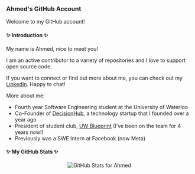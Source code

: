 ### Ahmed's GitHub Account

Welcome to my GitHub account!

#### ✨ Introduction ✨

My name is Ahmed, nice to meet you!

I am an active contributor to a variety of repositories and I love to support open source code.

If you want to connect or find out more about me, you can check out my [LinkedIn](https://www.linkedin.com/in/ahmedhamodi/). Happy to chat!

More about me:
- Fourth year Software Engineering student at the University of Waterloo
- Co-Founder of [DecisionHub](https://decisionhub.org/), a technology startup that I founded over a year ago
- President of student club, [UW Blueprint](https://uwblueprint.org/) (I've been on the team for 4 years now!)
- Previously was a SWE Intern at Facebook (now Meta)

#### ✨ My GitHub Stats ✨

<p align="center">
  <img src="https://github-readme-stats.vercel.app/api?username=ahmedhamodi&show_icons=true&theme=merko&count_private=true" alt="GitHub Stats for Ahmed"/>
</p>

